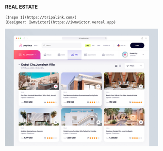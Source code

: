 ### REAL ESTATE

```
[Inspo 1](https://tripalink.com/)
[Designer: Iwmvictor](https://iwmvictor.vercel.app)
```
![UI Preview](./public/preview.jpg)
